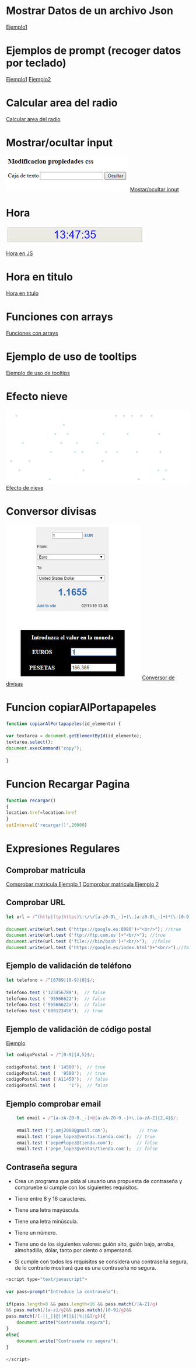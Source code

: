 
# Mostrar Datos de un archivo Json 
[Ejemplo1](https://github.com/ComandPromt/JS/tree/master/Mostar_datos%20json_js)

# Ejemplos de prompt (recoger datos por teclado)
[Ejemplo1](https://github.com/ComandPromt/JS/blob/master/ejemplo1-js.html)
[Ejemplo2](https://github.com/ComandPromt/JS/blob/master/ejemplo2-js.html)

# Calcular area del radio
[Calcular area del radio](https://github.com/ComandPromt/JS/blob/master/Areas.html)

# Mostrar/ocultar input
![Mostrar/ocultar input](previews/mostrar_ocultar.png)
[Mostar/ocultar input](https://github.com/ComandPromt/JS/blob/master/mostrar_ocultar_input.html)

# Hora
![Hora](previews/hora.png)

[Hora en JS](https://github.com/ComandPromt/JS/blob/master/hora.html)

# Hora en titulo
[Hora en titulo](https://github.com/ComandPromt/JS/blob/master/hora_en_title.html)

# Funciones con arrays

[Funciones con arrays](https://github.com/ComandPromt/JS/tree/master/Arrays/Paises)

# Ejemplo de uso de tooltips

[Ejemplo de uso de tooltips](https://github.com/ComandPromt/JS/tree/master/Basic%20Tooltip)

# Efecto nieve
![Efecto nieve](efecto_nieve.png)
[Efecto de nieve](https://github.com/ComandPromt/JS/tree/master/Efecto_nieve)

# Conversor divisas
![Conversor](previews/divisas.png)
[Conversor de divisas](https://github.com/ComandPromt/JS/blob/master/conversor_divisas.html)

# Funcion copiarAlPortapapeles

~~~js 
function copiarAlPortapapeles(id_elemento) {

var textarea = document.getElementById(id_elemento);
textarea.select();
document.execCommand("copy");

}
~~~

# Funcion Recargar Pagina

~~~js
function recargar()
{
location.href=location.href
}
setInterval('recargar()',20000)
~~~

# Expresiones Regulares

## Comprobar matricula
[Comprobar matricula Ejemplo 1](https://github.com/ComandPromt/JS/blob/master/Comprobar%20matricula.html)
[Comprobar matricula Ejemplo 2](https://github.com/ComandPromt/JS/blob/master/Ejemplo_comprobar_matricula.html)

## Comprobar URL

~~~js
let url = /^(http|ftp|https)\:\/\/[a-z0-9\_-]+(\.[a-z0-9\_-]+)*(\:[0-9]{2,4})?$/;

document.write(url.test ('https://google.es:8080')+"<br/>"); //true            
document.write(url.test ('ftp://ftp.com.es')+"<br/>"); //true          
document.write(url.test ('file:///bin/bash')+"<br/>");  //false            
document.write(url.test ('https://google.es/index.html')+"<br/>");//false
~~~

## Ejemplo de validación de teléfono

~~~js
let telefono = /^[6789][0-9]{8}$/;

telefono.test ('123456789');  // false
telefono.test ( '95566622');  // false
telefono.test ('95566622a');  // false
telefono.test ('609123456');  // true
~~~

## Ejemplo de validación de código postal

[Ejemplo](https://github.com/ComandPromt/JS/blob/master/Ejemplo_comprobar_cod_postal.html)

~~~js
let codigoPostal = /^[0-9]{4,5}$/;

codigoPostal.test ( '14500');  // true
codigoPostal.test (  '9500');  // true
codigoPostal.test ('A11450');  // false
codigoPostal.test (     '1');  // false
~~~

## Ejemplo comprobar email

~~~js
    let email = /^[a-zA-Z0-9._-]+@[a-zA-Z0-9.-]+\.[a-zA-Z]{2,4}$/;

    email.test ('j.amj2000@gmail.com');            // true
    email.test ('pepe_lopez@ventas.tienda.com');  // true
    email.test ('pepe#lopez@tienda.com');         // false
    email.test ('pepe_lopez@ventas/tienda.com');  // false
~~~

## Contraseña segura

- Crea un programa que pida al usuario una propuesta de contraseña y
compruebe si cumple con los siguientes requisitos.

- Tiene entre 8 y 16 caracteres.

- Tiene una letra mayúscula.

- Tiene una letra minúscula.

- Tiene un número.

- Tiene uno de los siguientes valores: guión alto, guión bajo, arroba,
almohadilla, dólar, tanto por ciento o ampersand.

- Si cumple con todos los requisitos se considera una contraseña segura, de lo
contrario mostrará que es una contraseña no segura.

~~~js
<script type="text/javascript">

var pass=prompt("Introduce la contraseña");

if(pass.length>8 && pass.length<16 && pass.match(/[A-Z]/g)
&& pass.match(/[a-z]/g)&& pass.match(/[0-9]/g)&&
pass.match(/[-||_||@||#||$||%||&]/g)){
	document.write("Contraseña segura");
}
else{
	document.write("Contraseña no segura");
}

</script>
~~~
